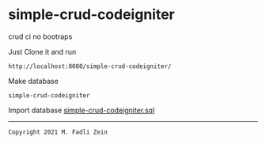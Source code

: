 # simple-crud-codeigniter
 crud ci no bootraps

Just Clone it and run
```
http://localhost:8080/simple-crud-codeigniter/
```

Make database 
```
simple-crud-codeigniter
```

Import database
[simple-crud-codeigniter.sql](https://github.com/gzeinnumer/simple-crud-codeigniter/blob/master/simple-crud-codeigniter.sql)

---

```
Copyright 2021 M. Fadli Zein
```

